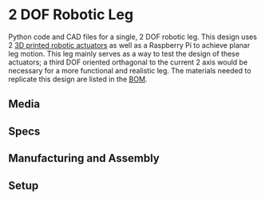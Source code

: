 # 2 DOF Robotic Leg
Python code and CAD files for a single, 2 DOF robotic leg. This design uses 2 [3D printed robotic actuators](https://github.com/owenmckenney/Robotic_Actuator) as well as a Raspberry Pi to achieve planar leg motion. This leg mainly serves as a way to test the design of these actuators; a third DOF oriented orthagonal to the current 2 axis would be necessary for a more functional and realistic leg. The materials needed to replicate this design are listed in the [BOM](). 

## Media

## Specs

## Manufacturing and Assembly 

## Setup

